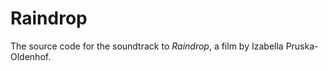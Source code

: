 Raindrop
========

The source code for the soundtrack to _Raindrop_, a film by Izabella Pruska-Oldenhof.

